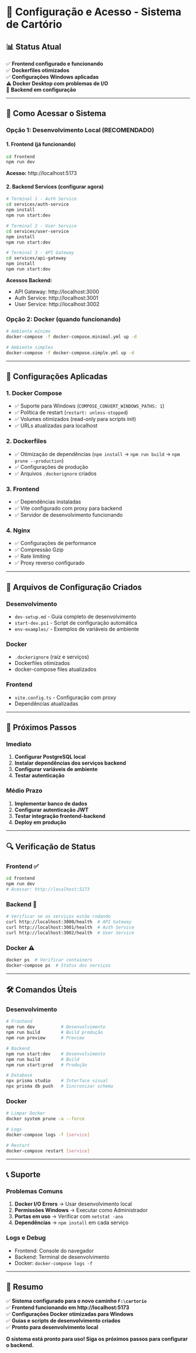 # 🎯 Configuração e Acesso - Sistema de Cartório

## 📊 **Status Atual**

✅ **Frontend configurado e funcionando**  
✅ **Dockerfiles otimizados**  
✅ **Configurações Windows aplicadas**  
⚠️ **Docker Desktop com problemas de I/O**  
🔄 **Backend em configuração**

---

## 🚀 **Como Acessar o Sistema**

### **Opção 1: Desenvolvimento Local (RECOMENDADO)**

#### 1. **Frontend** (já funcionando)
```bash
cd frontend
npm run dev
```
**Acesso:** http://localhost:5173

#### 2. **Backend Services** (configurar agora)
```bash
# Terminal 1 - Auth Service
cd services/auth-service
npm install
npm run start:dev

# Terminal 2 - User Service  
cd services/user-service
npm install
npm run start:dev

# Terminal 3 - API Gateway
cd services/api-gateway
npm install
npm run start:dev
```

**Acessos Backend:**
- API Gateway: http://localhost:3000
- Auth Service: http://localhost:3001
- User Service: http://localhost:3002

### **Opção 2: Docker (quando funcionando)**
```bash
# Ambiente mínimo
docker-compose -f docker-compose.minimal.yml up -d

# Ambiente simples
docker-compose -f docker-compose.simple.yml up -d
```

---

## 🔧 **Configurações Aplicadas**

### **1. Docker Compose**
- ✅ Suporte para Windows (`COMPOSE_CONVERT_WINDOWS_PATHS: 1`)
- ✅ Política de restart (`restart: unless-stopped`)
- ✅ Volumes otimizados (read-only para scripts init)
- ✅ URLs atualizadas para localhost

### **2. Dockerfiles**
- ✅ Otimização de dependências (`npm install` → `npm run build` → `npm prune --production`)
- ✅ Configurações de produção
- ✅ Arquivos `.dockerignore` criados

### **3. Frontend**
- ✅ Dependências instaladas
- ✅ Vite configurado com proxy para backend
- ✅ Servidor de desenvolvimento funcionando

### **4. Nginx**
- ✅ Configurações de performance
- ✅ Compressão Gzip
- ✅ Rate limiting
- ✅ Proxy reverso configurado

---

## 📁 **Arquivos de Configuração Criados**

### **Desenvolvimento**
- `dev-setup.md` - Guia completo de desenvolvimento
- `start-dev.ps1` - Script de configuração automática
- `env-examples/` - Exemplos de variáveis de ambiente

### **Docker**
- `.dockerignore` (raiz e serviços)
- Dockerfiles otimizados
- docker-compose files atualizados

### **Frontend**
- `vite.config.ts` - Configuração com proxy
- Dependências atualizadas

---

## 🎯 **Próximos Passos**

### **Imediato**
1. **Configurar PostgreSQL local**
2. **Instalar dependências dos serviços backend**
3. **Configurar variáveis de ambiente**
4. **Testar autenticação**

### **Médio Prazo**
1. **Implementar banco de dados**
2. **Configurar autenticação JWT**
3. **Testar integração frontend-backend**
4. **Deploy em produção**

---

## 🔍 **Verificação de Status**

### **Frontend** ✅
```bash
cd frontend
npm run dev
# Acessar: http://localhost:5173
```

### **Backend** 🔄
```bash
# Verificar se os serviços estão rodando
curl http://localhost:3000/health  # API Gateway
curl http://localhost:3001/health  # Auth Service  
curl http://localhost:3002/health  # User Service
```

### **Docker** ⚠️
```bash
docker ps  # Verificar containers
docker-compose ps  # Status dos serviços
```

---

## 🛠️ **Comandos Úteis**

### **Desenvolvimento**
```bash
# Frontend
npm run dev          # Desenvolvimento
npm run build        # Build produção
npm run preview      # Preview

# Backend
npm run start:dev    # Desenvolvimento
npm run build        # Build
npm run start:prod   # Produção

# Database
npx prisma studio    # Interface visual
npx prisma db push   # Sincronizar schema
```

### **Docker**
```bash
# Limpar Docker
docker system prune -a --force

# Logs
docker-compose logs -f [service]

# Restart
docker-compose restart [service]
```

---

## 📞 **Suporte**

### **Problemas Comuns**
1. **Docker I/O Errors** → Usar desenvolvimento local
2. **Permissões Windows** → Executar como Administrador
3. **Portas em uso** → Verificar com `netstat -ano`
4. **Dependências** → `npm install` em cada serviço

### **Logs e Debug**
- Frontend: Console do navegador
- Backend: Terminal de desenvolvimento
- Docker: `docker-compose logs -f`

---

## 🎉 **Resumo**

✅ **Sistema configurado para o novo caminho `F:\cartorio`**  
✅ **Frontend funcionando em http://localhost:5173**  
✅ **Configurações Docker otimizadas para Windows**  
✅ **Guias e scripts de desenvolvimento criados**  
✅ **Pronto para desenvolvimento local**

**O sistema está pronto para uso! Siga os próximos passos para configurar o backend.**
